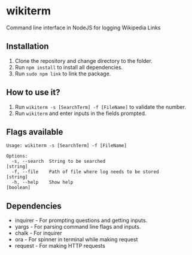# wikiterm
Command line interface in NodeJS for logging Wikipedia Links

## Installation

1. Clone the repository and change directory to the folder.
2. Run `npm install` to install all dependencies.
3. Run `sudo npm link` to link the package.

## How to use it?

1. Run `wikiterm -s [SearchTerm] -f [FileName]` to validate the number.
2. Run `wikiterm` and enter inputs in the fields prompted.

## Flags available

```
Usage: wikiterm -s [SearchTerm] -f [FileName]

Options:
  -s, --search  String to be searched                                   [string]
  -f, --file    Path of file where log needs to be stored               [string]
  -h, --help    Show help                                              [boolean]

```

## Dependencies

* inquirer - For prompting questions and getting inputs.
* yargs - For parsing command line flags and inputs.
* chalk - For inquirer
* ora - For spinner in terminal while making request
* request - For making HTTP requests
